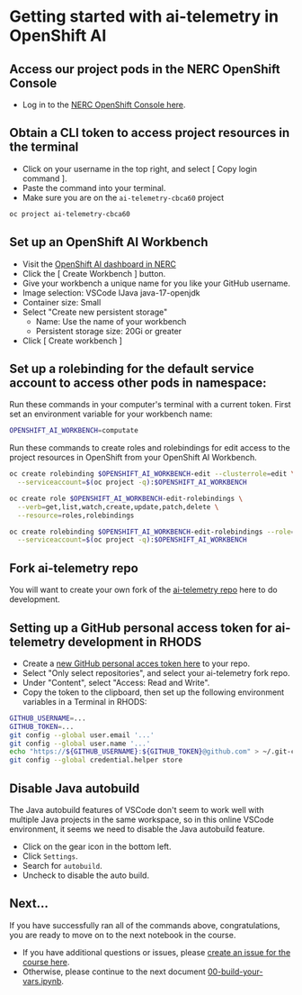 # Getting started with ai-telemetry in OpenShift AI

## Access our project pods in the NERC OpenShift Console

- Log in to the [NERC OpenShift Console here](https://console.apps.shift.nerc.mghpcc.org/k8s/ns/ai-telemetry-cbca60/core~v1~Pod). 

## Obtain a CLI token to access project resources in the terminal

- Click on your username in the top right, and select [ Copy login command ]. 
- Paste the command into your terminal. 
- Make sure you are on the `ai-telemetry-cbca60` project

```bash
oc project ai-telemetry-cbca60
```

## Set up an OpenShift AI Workbench

- Visit the [OpenShift AI dashboard in NERC](https://rhods-dashboard-redhat-ods-applications.apps.shift.nerc.mghpcc.org/projects/ai-telemetry-cbca60)
- Click the [ Create Workbench ] button. 
- Give your workbench a unique name for you like your GitHub username. 
- Image selection: VSCode IJava java-17-openjdk
- Container size: Small
- Select "Create new persistent storage"
  - Name: Use the name of your workbench
  - Persistent storage size: 20Gi or greater
- Click [ Create workbench ]

## Set up a rolebinding for the default service account to access other pods in namespace: 

Run these commands in your computer's terminal with a current token. 
First set an environment variable for your workbench name: 

```bash
OPENSHIFT_AI_WORKBENCH=computate
```

Run these commands to create roles and rolebindings for edit access to the project resources in OpenShift from your OpenShift AI Workbench. 

```bash
oc create rolebinding $OPENSHIFT_AI_WORKBENCH-edit --clusterrole=edit \
  --serviceaccount=$(oc project -q):$OPENSHIFT_AI_WORKBENCH

oc create role $OPENSHIFT_AI_WORKBENCH-edit-rolebindings \
  --verb=get,list,watch,create,update,patch,delete \
  --resource=roles,rolebindings

oc create rolebinding $OPENSHIFT_AI_WORKBENCH-edit-rolebindings --role=$OPENSHIFT_AI_WORKBENCH-edit-rolebindings \
  --serviceaccount=$(oc project -q):$OPENSHIFT_AI_WORKBENCH
```

## Fork ai-telemetry repo

You will want to create your own fork of the [ai-telemetry repo](https://github.com/OCP-on-NERC/ai-telemetry) here to do development. 

## Setting up a GitHub personal access token for ai-telemetry development in RHODS

- Create a [new GitHub personal acces token here](https://github.com/settings/personal-access-tokens/new) to your repo. 
- Select "Only select repositories", and select your ai-telemetry fork repo. 
- Under "Content", select "Access: Read and Write". 
- Copy the token to the clipboard, then set up the following environment variables in a Terminal in RHODS: 

```bash
GITHUB_USERNAME=...
GITHUB_TOKEN=...
git config --global user.email '...'
git config --global user.name '...'
echo "https://${GITHUB_USERNAME}:${GITHUB_TOKEN}@github.com" > ~/.git-credentials
git config --global credential.helper store
```

## Disable Java autobuild

The Java autobuild features of VSCode don't seem to work well with multiple Java projects in the same workspace, 
so in this online VSCode environment, it seems we need to disable the Java autobuild feature. 

- Click on the gear icon in the bottom left. 
- Click `Settings`. 
- Search for `autobuild`. 
- Uncheck to disable the auto build. 

## Next...
If you have successfully ran all of the commands above, congratulations, you are ready to move on to the next notebook in the course. 
- If you have additional questions or issues, please [create an issue for the course here](https://github.com/OCP-on-NERC/ai-telemetry/issues). 
- Otherwise, please continue to the next document [00-build-your-vars.ipynb](00-build-your-vars.ipynb). 
